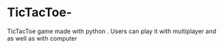 # TicTacToe-
TicTacToe game made with python . Users can play it with multiplayer and as well as with computer
